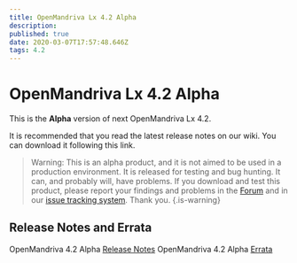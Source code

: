 ```yaml
---
title: OpenMandriva Lx 4.2 Alpha
description: 
published: true
date: 2020-03-07T17:57:48.646Z
tags: 4.2
---
```


# OpenMandriva Lx 4.2 Alpha

This is the **Alpha** version of next OpenMandriva Lx 4.2.


It is recommended that you read the latest release notes on our wiki.
You can download it following this link.

> Warning: This is an alpha product, and it is not aimed to be used in a production environment. It is released for testing and bug hunting. It can, and probably will, have problems. If you download and test this product, please report your findings and problems in the [Forum](http://forum.openmandriva.org/) and in our [issue tracking system](http://issues.openmandriva.org/). Thank you.
{.is-warning}


## Release Notes and Errata
OpenMandriva 4.2 Alpha [Release Notes](/releases/omlx42/omlx42_alpha_notes)
OpenMandriva 4.2 Alpha [Errata](/releases/omlx42/omlx42_alpha_errata)
